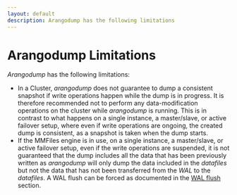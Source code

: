 ```yaml
---
layout: default
description: Arangodump has the following limitations
---
```

Arangodump Limitations
======================

_Arangodump_ has the following limitations:

- In a Cluster, _arangodump_ does not guarantee to dump a consistent snapshot if write
  operations happen while the dump is in progress. It is therefore recommended not to 
  perform any data-modification operations on the cluster while _arangodump_ 
  is running. This is in contrast to what happens on a single instance, a master/slave,
  or active failover setup, where even if write operations are ongoing, the created dump
  is consistent, as a snapshot is taken when the dump starts.
- If the MMFiles engine is in use, on a single instance, a master/slave, or active failover
  setup, even if the write operations are suspended, it is not guaranteed that the dump includes
  all the data that has been previously written as _arangodump_ will only dump the data
  included in the _datafiles_ but not the data that has not been transferred from the _WAL_
  to the _datafiles_. A WAL flush can be forced as documented in the [WAL flush](appendix-javascriptmodules-wal.html#flushing) section.
